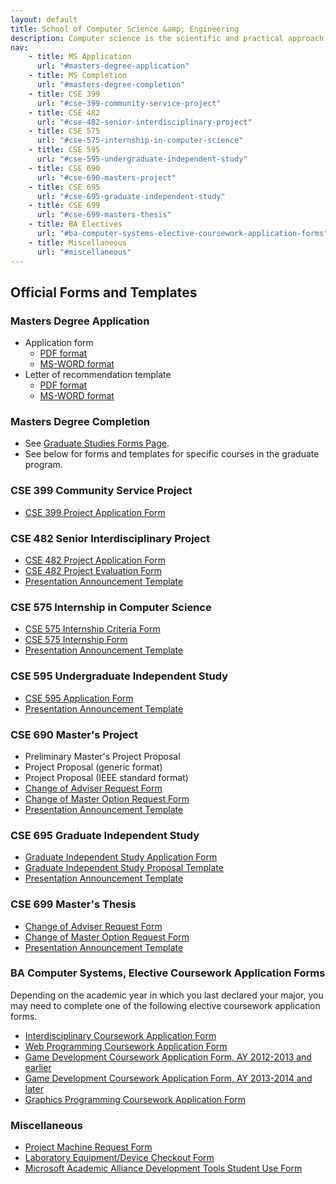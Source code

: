 ```yaml
---
layout: default
title: School of Computer Science &amp; Engineering
description: Computer science is the scientific and practical approach to computation and its applications.
nav:
    - title: MS Application
      url: "#masters-degree-application"
    - title: MS Completion
      url: "#masters-degree-completion"
    - title: CSE 399
      url: "#cse-399-community-service-project"
    - title: CSE 482
      url: "#cse-482-senior-interdisciplinary-project"
    - title: CSE 575
      url: "#cse-575-internship-in-computer-science"
    - title: CSE 595
      url: "#cse-595-undergraduate-independent-study"
    - title: CSE 690
      url: "#cse-690-masters-project"
    - title: CSE 695
      url: "#cse-695-graduate-independent-study"
    - title: CSE 699
      url: "#cse-699-masters-thesis"
    - title: BA Electives
      url: "#ba-computer-systems-elective-coursework-application-forms"
    - title: Miscellaneous
      url: "#miscellaneous"
---
```


## Official __Forms and Templates__

### Masters Degree Application

- Application form
    - [PDF format][ms-app-pdf]
    - [MS-WORD format][ms-app-doc]
- Letter of recommendation template
    - [PDF format][ms-rec-pdf]
    - [MS-WORD format][ms-rec-doc]

### Masters Degree Completion

- See [Graduate Studies Forms Page][grad-forms].
- See below for forms and templates for specific courses in the graduate program.

[ms-app-doc]: MS_Application_Form.doc
[ms-app-pdf]: MS_Application_Form.pdf
[ms-rec-doc]: MS_Reference_Form.doc
[ms-rec-pdf]: MS_Reference_Form.pdf
[grad-forms]: http://gradstudies.csusb.edu/currentStudents/forms.htm

### CSE 399 Community Service Project

<ul>
<li><a href="CSE_399_Proposal.pdf">CSE 399 Project Application Form</a></li>
</ul>

### CSE 482 Senior Interdisciplinary Project

<ul>
<li><a href="CSE-482-project-application-form.pdf">CSE 482 Project Application Form</a></li>
<li><a href="CSE-482-project-evaluation-form.pdf">CSE 482 Project Evaluation Form</a></li>
<li><a href="presentation_announcement_template_482.rtf">Presentation Announcement Template</a></li>
</ul>

### CSE 575 Internship in Computer Science

<ul>
<li><a href="UndergraduateInternshipCriteria.pdf">CSE 575 Internship Criteria Form </a></li>
<li><a href="InternshipForm.pdf">CSE 575 Internship Form </a></li>
<li><a href="presentation_announcement_template_575.rtf">Presentation Announcement Template</a></li>
</ul>

### CSE 595 Undergraduate Independent Study

<ul>
<li><a href="CSCI_595.pdf">CSE 595 Application Form</a></li>
<li><a href="presentation_announcement_template_595.rtf">Presentation Announcement Template</a></li>
</ul>

### CSE 690 Master's Project

<ul>
<li><!--a href="cse_690/PreliminaryMastersProjectProposalTemplate.doc"-->Preliminary Master's Project Proposal<!--/a--></li>
<li><!--a href="cse_690/FinalMastersProjectProposalTemplate.doc"-->Project Proposal (generic format)<!--/a--></li>
<li><!--a href="cse_690/IEEE_SRS.doc"-->Project Proposal (IEEE standard format)<!--/a--></li>
<li><a href="ChangeofAdvisorRequestForm2.pdf">Change of Adviser Request Form</a></li>
<li><a href="ChangeofMasterOptionRequestForm.pdf">Change of Master Option Request Form</a></li>
<li><a href="presentation_announcement_template_690.doc">Presentation Announcement Template</a></li>
</ul>

### CSE 695 Graduate Independent Study

<ul>
<li><a href="CSCI_695.pdf">Graduate Independent Study Application Form</a></li>
<li><a href="grad-indep-study-proposal-template.pdf">Graduate Independent Study Proposal Template</a></li>
<li><a href="presentation_announcement_template.rtf">Presentation Announcement Template</a></li>
</ul>

### CSE 699 Master's Thesis

<ul>
<li><a href="ChangeofAdvisorRequestForm2.pdf">Change of Adviser Request Form</a></li>
<li><a href="ChangeofMasterOptionRequestForm.pdf">Change of Master Option Request Form</a></li>
<li><a href="presentation_announcement_template_699.doc">Presentation Announcement Template</a></li>
</ul>

### BA Computer Systems, Elective Coursework Application Forms

<p>
Depending on the academic year in which you last declared your major,
you may need to complete one of the following elective coursework application forms.
</p>

- [Interdisciplinary Coursework Application Form][inter-app]
- [Web Programming Coursework Application Form][web-app]
- [Game Development Coursework Application Form, AY 2012-2013 and earlier][game-app-12-13]
- [Game Development Coursework Application Form, AY 2013-2014 and later][game-app-13-14]
- [Graphics Programming Coursework Application Form][graphics-app]

### Miscellaneous

<ul>
<li><a href="misc/project_machine_request_form.pdf">Project Machine Request Form</a></li>
<li><a href="misc/EquipmentCheckoutForm.pdf">Laboratory Equipment/Device Checkout Form</a></li>
<li><a href="../labs/MSDNAAStudentUse.pdf">Microsoft Academic Alliance Development Tools Student Use Form</a></li>
</ul>

[inter-app]: ../programs/computer-systems/forms/interdisciplinary-coursework-2011-present.pdf
[web-app]: ../programs/computer-systems/forms/web-coursework-2012-present.pdf
[game-app-12-13]: ../programs/computer-systems/forms/game-coursework-2012-2013.pdf
[game-app-13-14]: ../programs/computer-systems/forms/game-coursework-2013-present.pdf
[graphics-app]: ../programs/computer-systems/forms/graphics-coursework-2012-present.pdf

